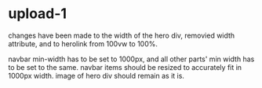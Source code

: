 # upload-1

changes have been made to the width of the hero div, removied width attribute, and to herolink from 100vw to 100%.

navbar min-width has to be set to 1000px, and all other parts' min width has to be set to the same. 
navbar items should be resized to accurately fit in 1000px width.
image of hero div should remain as it is.
